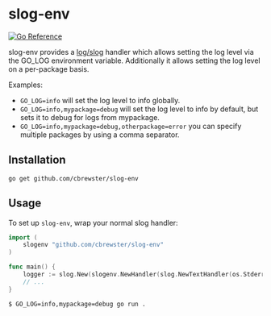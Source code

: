 # slog-env

[![Go Reference](https://pkg.go.dev/badge/github.com/cbrewster/slog-env.svg)](https://pkg.go.dev/github.com/cbrewster/slog-env)

slog-env provides a [log/slog](https://pkg.go.dev/log/slog) handler which allows setting the log level
via the GO_LOG environment variable. Additionally it allows setting the log level on a per-package basis.

Examples:
  - `GO_LOG=info` will set the log level to info globally.
  - `GO_LOG=info,mypackage=debug` will set the log level to info by default, but sets it to debug for logs from mypackage.
  - `GO_LOG=info,mypackage=debug,otherpackage=error` you can specify multiple packages by using a comma separator.

## Installation

```
go get github.com/cbrewster/slog-env
```

## Usage

To set up `slog-env`, wrap your normal slog handler:

```go
import (
    slogenv "github.com/cbrewster/slog-env"
)

func main() {
    logger := slog.New(slogenv.NewHandler(slog.NewTextHandler(os.Stderr, nil)))
    // ...
}
```

```bash
$ GO_LOG=info,mypackage=debug go run .
```
